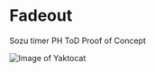 # Fadeout

Sozu timer PH ToD Proof of Concept

![Image of Yaktocat](https://i.imgur.com/Ch9f0xO.png)
